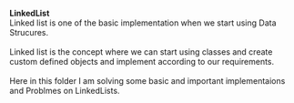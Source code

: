 **LinkedList**\
Linked list is one of the basic implementation when we start using Data Strucures.\
\
Linked list is the concept where we can start using classes and create custom defined objects and implement according to our requirements.\
\
Here in this folder I am solving some basic and important implementaions and Problmes on LinkedLists.
